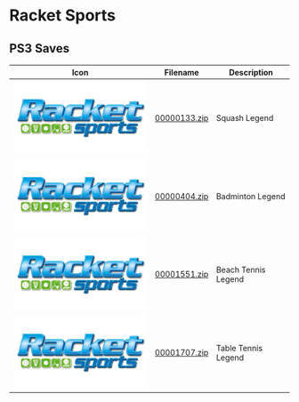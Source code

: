 # Racket Sports

## PS3 Saves

| Icon | Filename | Description |
|------|----------|-------------|
| ![Racket Sports](ICON0.PNG) | [00000133.zip](00000133.zip) | Squash Legend |
| ![Racket Sports](ICON0.PNG) | [00000404.zip](00000404.zip) | Badminton Legend |
| ![Racket Sports](ICON0.PNG) | [00001551.zip](00001551.zip) | Beach Tennis Legend |
| ![Racket Sports](ICON0.PNG) | [00001707.zip](00001707.zip) | Table Tennis Legend |
